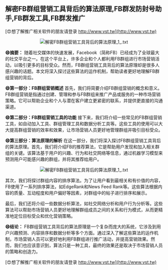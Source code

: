 ## **解密FB群组营销工具背后的算法原理,FB群发防封号助手,FB群发工具,FB群发推广**

[😍想了解推广相关软件的朋友请登录 http://www.vst.tw](http://www.vst.tw)

 <center><img src="https://vst.tw/MP4/tuiguang/png/0.png" alt="解密FB群组营销工具背后的算法原理_1_.txt"></center>

**😄摘要：**
随着社交媒体的快速发展，Facebook（简称FB）已经成为了全球最大的社交平台之一。在这个平台上，许多企业和个人都利用FB群组进行市场营销活动，以吸引更多的目标受众。然而，FB群组营销工具背后的算法原理却是很多人感兴趣的话题。本文将深入探讨这些算法的运作机制，帮助读者更好地理解FB群组营销的背后。

**😄第一部分：FB群组营销概述**
首先，我们将简要介绍FB群组营销的概念和意义。FB群组营销是指通过创建、管理和参与FB群组来推广产品或服务的一种市场营销策略。它可以帮助企业和个人与潜在客户建立更紧密的联系，并提供更直接的沟通渠道。

**😄第二部分：FB群组营销工具的功能**
接下来，我们将介绍一些常见的FB群组营销工具，如自动加入工具、群组管理工具和数据分析工具等。这些工具的使用可以大大提高群组营销的效率和效果，让市场营销人员更好地管理群组并吸引目标受众。

**😄第三部分：算法原理的解析**
在这一部分，我们将深入探讨FB群组营销工具背后的算法原理。首先，我们将介绍FB的推荐算法，它是帮助用户发现和加入相关群组的关键。该算法基于用户的兴趣、行为和社交网络等信息，通过机器学习模型来预测用户可能感兴趣的群组，并将其推荐给用户。

 <center><img src="https://vst.tw/MP4/tuiguang/png/1.png" alt="解密FB群组营销工具背后的算法原理_1_.txt"></center>

其次，我们将探讨群组内容的排序算法。为了让用户看到最相关和有价值的内容，FB使用了一系列排序算法，如EdgeRank和News Feed Rank等。这些算法根据内容的质量、互动程度和用户偏好等因素，对群组中的帖子进行排序和展示。

最后，我们还将介绍一些数据分析算法，如社交网络分析和用户行为分析等。这些算法可以帮助市场营销人员更好地理解群组成员之间的关系和行为模式，从而更精准地定位目标受众和优化营销策略。

**😄结论：**
FB群组营销工具背后的算法原理是一个复杂而庞大的系统，它涉及到用户兴趣预测、内容排序和数据分析等多个方面。通过深入了解这些算法的运作机制，市场营销人员可以更好地利用FB群组进行推广活动，并提高营销效果。然而，我们也应该意识到，算法只是一种工具，最终的效果还是取决于市场营销人员的策略和创造力。

[😍想了解推广相关软件的朋友请登录 http://www.vst.tw](http://www.vst.tw)



